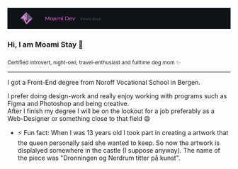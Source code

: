 <!--
### Hi there 👋
**MoamiStay/MoamiStay** is a ✨ _special_ ✨ repository because its `README.md` (this file) appears on your GitHub profile.

Here are some ideas to get you started:

- 🔭 I’m currently working on ...
- 🌱 I’m currently learning ...
- 👯 I’m looking to collaborate on ...
- 🤔 I’m looking for help with ...
- 💬 Ask me about ...
- 📫 How to reach me: ...
- 😄 Pronouns: ...
- ⚡ Fun fact: ...

![binary](./binary_bg.png "Binary")
https://www.pngfind.com/mpng/iRJJTwT_binary-png-binary-black-and-white-background-transparent/
-->


![Decoration](./mylogo2.png "Decoration")
<!-- ![binary](./binary_bg.png "Binary") -->  
  
### Hi, I am Moami Stay 👋 
<sub>Certified introvert, night-owl, travel-enthusiast and fulltime dog mom ✨</sub>

--- 

I got a Front-End degree from Noroff Vocational School in Bergen.  

I prefer doing design-work and really enjoy working with programs such as Figma and Photoshop and being creative.  
After I finish my degree I will be on the lookout for a job preferably as a Web-Designer or something close to that field 😄  
 

- ⚡ Fun fact: When I was 13 years old I took part in creating a artwork that the queen personally said she wanted to keep. So now the artwork is displalyed somewhere in the castle (I suppose anyway). The name of the piece was "Dronningen og Nerdrum titter på kunst".  
